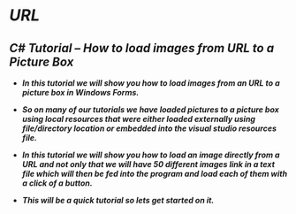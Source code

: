# **_URL_**

## **_C# Tutorial – How to load images from URL to a Picture Box_**

- **_In this tutorial we will show you how to load images from an URL to a picture box in Windows Forms._**
  
- **_So on many of our tutorials we have loaded pictures to a picture box using local resources that were either loaded externally using file/directory location or embedded into the visual studio resources file._**
  
- **_In this tutorial we will show you how to load an image directly from a URL and not only that we will have 50 different images link in a text file which will then be fed into the program and load each of them with a click of a button._**
  
- **_This will be a quick tutorial so lets get started on it._**
